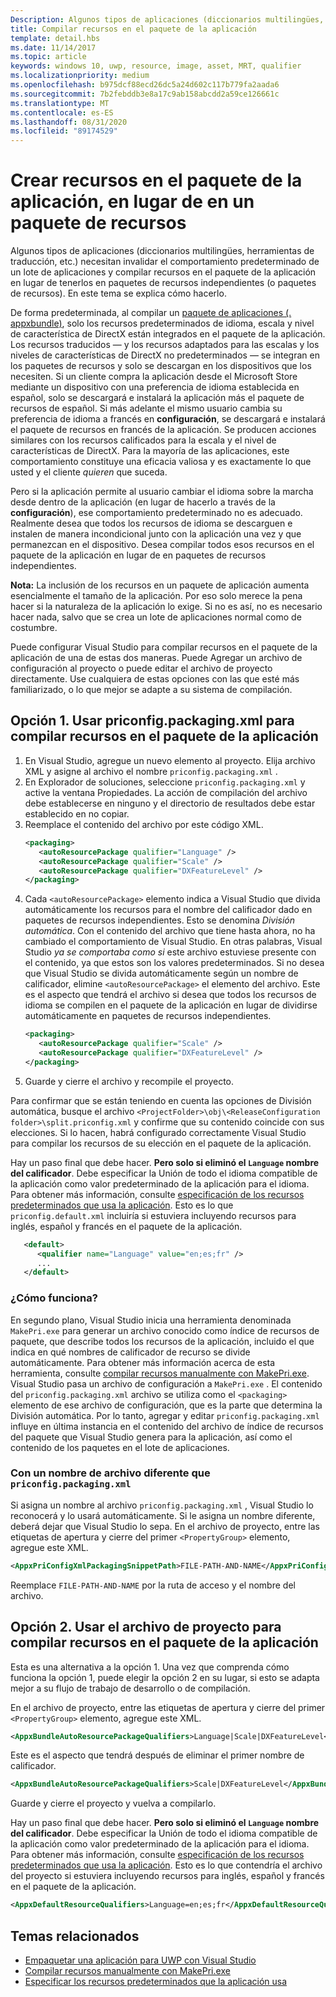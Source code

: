```yaml
---
Description: Algunos tipos de aplicaciones (diccionarios multilingües, herramientas de traducción, etc.) necesitan reemplazar el comportamiento predeterminado de un lote de aplicaciones y crear recursos en el paquete de la aplicación en lugar de tenerlos en distintos paquetes de recursos. En este tema se explica cómo hacerlo.
title: Compilar recursos en el paquete de la aplicación
template: detail.hbs
ms.date: 11/14/2017
ms.topic: article
keywords: windows 10, uwp, resource, image, asset, MRT, qualifier
ms.localizationpriority: medium
ms.openlocfilehash: b975dcf88ecd26dc5a24d602c117b779fa2aada6
ms.sourcegitcommit: 7b2febddb3e8a17c9ab158abcdd2a59ce126661c
ms.translationtype: MT
ms.contentlocale: es-ES
ms.lasthandoff: 08/31/2020
ms.locfileid: "89174529"
---
```

# <a name="build-resources-into-your-app-package-instead-of-into-a-resource-pack"></a>Crear recursos en el paquete de la aplicación, en lugar de en un paquete de recursos

Algunos tipos de aplicaciones (diccionarios multilingües, herramientas de traducción, etc.) necesitan invalidar el comportamiento predeterminado de un lote de aplicaciones y compilar recursos en el paquete de la aplicación en lugar de tenerlos en paquetes de recursos independientes (o paquetes de recursos). En este tema se explica cómo hacerlo.

De forma predeterminada, al compilar un [paquete de aplicaciones (. appxbundle)](/windows/msix/package/packaging-uwp-apps), solo los recursos predeterminados de idioma, escala y nivel de característica de DirectX están integrados en el paquete de la aplicación. Los recursos traducidos &mdash; y los recursos adaptados para las escalas y los niveles de características de DirectX no predeterminados &mdash; se integran en los paquetes de recursos y solo se descargan en los dispositivos que los necesiten. Si un cliente compra la aplicación desde el Microsoft Store mediante un dispositivo con una preferencia de idioma establecida en español, solo se descargará e instalará la aplicación más el paquete de recursos de español. Si más adelante el mismo usuario cambia su preferencia de idioma a francés en **configuración**, se descargará e instalará el paquete de recursos en francés de la aplicación. Se producen acciones similares con los recursos calificados para la escala y el nivel de características de DirectX. Para la mayoría de las aplicaciones, este comportamiento constituye una eficacia valiosa y es exactamente lo que usted y el cliente *quieren* que suceda.

Pero si la aplicación permite al usuario cambiar el idioma sobre la marcha desde dentro de la aplicación (en lugar de hacerlo a través de la **configuración**), ese comportamiento predeterminado no es adecuado. Realmente desea que todos los recursos de idioma se descarguen e instalen de manera incondicional junto con la aplicación una vez y que permanezcan en el dispositivo. Desea compilar todos esos recursos en el paquete de la aplicación en lugar de en paquetes de recursos independientes.

**Nota:** La inclusión de los recursos en un paquete de aplicación aumenta esencialmente el tamaño de la aplicación. Por eso solo merece la pena hacer si la naturaleza de la aplicación lo exige. Si no es así, no es necesario hacer nada, salvo que se crea un lote de aplicaciones normal como de costumbre.

Puede configurar Visual Studio para compilar recursos en el paquete de la aplicación de una de estas dos maneras. Puede Agregar un archivo de configuración al proyecto o puede editar el archivo de proyecto directamente. Use cualquiera de estas opciones con las que esté más familiarizado, o lo que mejor se adapte a su sistema de compilación.

## <a name="option-1-use-priconfigpackagingxml-to-build-resources-into-your-app-package"></a>Opción 1. Usar priconfig.packaging.xml para compilar recursos en el paquete de la aplicación

1. En Visual Studio, agregue un nuevo elemento al proyecto. Elija archivo XML y asigne al archivo el nombre `priconfig.packaging.xml` .
2. En Explorador de soluciones, seleccione `priconfig.packaging.xml` y active la ventana Propiedades. La acción de compilación del archivo debe establecerse en ninguno y el directorio de resultados debe estar establecido en no copiar.
3. Reemplace el contenido del archivo por este código XML.
   ```xml
   <packaging>
      <autoResourcePackage qualifier="Language" />
      <autoResourcePackage qualifier="Scale" />
      <autoResourcePackage qualifier="DXFeatureLevel" />
   </packaging>
   ```
4. Cada `<autoResourcePackage>` elemento indica a Visual Studio que divida automáticamente los recursos para el nombre del calificador dado en paquetes de recursos independientes. Esto se denomina *División automática*. Con el contenido del archivo que tiene hasta ahora, no ha cambiado el comportamiento de Visual Studio. En otras palabras, Visual Studio *ya se comportaba como si* este archivo estuviese presente con el contenido, ya que estos son los valores predeterminados. Si no desea que Visual Studio se divida automáticamente según un nombre de calificador, elimine `<autoResourcePackage>` el elemento del archivo. Este es el aspecto que tendrá el archivo si desea que todos los recursos de idioma se compilen en el paquete de la aplicación en lugar de dividirse automáticamente en paquetes de recursos independientes.
   ```xml
   <packaging>
      <autoResourcePackage qualifier="Scale" />
      <autoResourcePackage qualifier="DXFeatureLevel" />
   </packaging>
   ```
5. Guarde y cierre el archivo y recompile el proyecto.

Para confirmar que se están teniendo en cuenta las opciones de División automática, busque el archivo `<ProjectFolder>\obj\<ReleaseConfiguration folder>\split.priconfig.xml` y confirme que su contenido coincide con sus elecciones. Si lo hacen, habrá configurado correctamente Visual Studio para compilar los recursos de su elección en el paquete de la aplicación.

Hay un paso final que debe hacer. **Pero solo si eliminó el `Language` nombre del calificador**. Debe especificar la Unión de todo el idioma compatible de la aplicación como valor predeterminado de la aplicación para el idioma. Para obtener más información, consulte [especificación de los recursos predeterminados que usa la aplicación](specify-default-resources-installed.md). Esto es lo que `priconfig.default.xml` incluiría si estuviera incluyendo recursos para inglés, español y francés en el paquete de la aplicación.

```xml
   <default>
      <qualifier name="Language" value="en;es;fr" />
      ...
   </default>
```

### <a name="how-does-this-work"></a>¿Cómo funciona?

En segundo plano, Visual Studio inicia una herramienta denominada `MakePri.exe` para generar un archivo conocido como índice de recursos de paquete, que describe todos los recursos de la aplicación, incluido el que indica en qué nombres de calificador de recurso se divide automáticamente. Para obtener más información acerca de esta herramienta, consulte [compilar recursos manualmente con MakePri.exe](compile-resources-manually-with-makepri.md). Visual Studio pasa un archivo de configuración a `MakePri.exe` . El contenido del `priconfig.packaging.xml` archivo se utiliza como el `<packaging>` elemento de ese archivo de configuración, que es la parte que determina la División automática. Por lo tanto, agregar y editar `priconfig.packaging.xml` influye en última instancia en el contenido del archivo de índice de recursos del paquete que Visual Studio genera para la aplicación, así como el contenido de los paquetes en el lote de aplicaciones.

### <a name="using-a-different-file-name-than-priconfigpackagingxml"></a>Con un nombre de archivo diferente que `priconfig.packaging.xml`

Si asigna un nombre al archivo `priconfig.packaging.xml` , Visual Studio lo reconocerá y lo usará automáticamente. Si le asigna un nombre diferente, deberá dejar que Visual Studio lo sepa. En el archivo de proyecto, entre las etiquetas de apertura y cierre del primer `<PropertyGroup>` elemento, agregue este XML.

```xml
<AppxPriConfigXmlPackagingSnippetPath>FILE-PATH-AND-NAME</AppxPriConfigXmlPackagingSnippetPath>
```

Reemplace `FILE-PATH-AND-NAME` por la ruta de acceso y el nombre del archivo.

## <a name="option-2-use-your-project-file-to-build-resources-into-your-app-package"></a>Opción 2. Usar el archivo de proyecto para compilar recursos en el paquete de la aplicación

Esta es una alternativa a la opción 1. Una vez que comprenda cómo funciona la opción 1, puede elegir la opción 2 en su lugar, si esto se adapta mejor a su flujo de trabajo de desarrollo o de compilación.

En el archivo de proyecto, entre las etiquetas de apertura y cierre del primer `<PropertyGroup>` elemento, agregue este XML.

```xml
<AppxBundleAutoResourcePackageQualifiers>Language|Scale|DXFeatureLevel</AppxBundleAutoResourcePackageQualifiers>
```

Este es el aspecto que tendrá después de eliminar el primer nombre de calificador.

```xml
<AppxBundleAutoResourcePackageQualifiers>Scale|DXFeatureLevel</AppxBundleAutoResourcePackageQualifiers>
```

Guarde y cierre el proyecto y vuelva a compilarlo.

Hay un paso final que debe hacer. **Pero solo si eliminó el `Language` nombre del calificador**. Debe especificar la Unión de todo el idioma compatible de la aplicación como valor predeterminado de la aplicación para el idioma. Para obtener más información, consulte [especificación de los recursos predeterminados que usa la aplicación](specify-default-resources-installed.md). Esto es lo que contendría el archivo del proyecto si estuviera incluyendo recursos para inglés, español y francés en el paquete de la aplicación.

```xml
<AppxDefaultResourceQualifiers>Language=en;es;fr</AppxDefaultResourceQualifiers>
```

## <a name="related-topics"></a>Temas relacionados

* [Empaquetar una aplicación para UWP con Visual Studio](/windows/msix/package/packaging-uwp-apps)
* [Compilar recursos manualmente con MakePri.exe](compile-resources-manually-with-makepri.md)
* [Especificar los recursos predeterminados que la aplicación usa](specify-default-resources-installed.md)